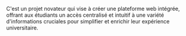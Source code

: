 C'est un projet novateur qui vise à créer une plateforme web intégrée, offrant aux étudiants un accès centralisé et intuitif à une variété d'informations cruciales pour simplifier et enrichir leur expérience universitaire.
